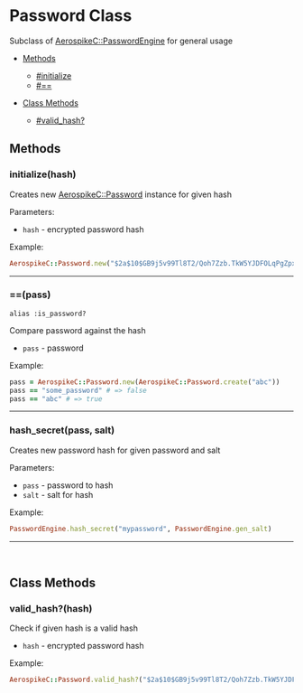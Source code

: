 # Password Class

Subclass of [AerospikeC::PasswordEngine](password_engine.md) for general usage

- [Methods](#methods)
  - [#initialize](#initialize)
  - [#==](#==)

- [Class Methods](#class_methods)
  - [#valid_hash?](#valid_hash?)


<a name="methods"></a>
## Methods

<!--===============================================================================-->
<!-- initialize -->
<a name="initialize"></a>

### initialize(hash)

Creates new [AerospikeC::Password](password.md) instance for given hash

Parameters:

- `hash` - encrypted password hash

Example:

```ruby
AerospikeC::Password.new("$2a$10$GB9j5v99Tl8T2/Qoh7Zzb.TkW5YJDFOLqPgZpxXzCFiHtIXzvkNyy")
```

<!--===============================================================================-->
<hr/>
<!-- == -->
<a name="=="></a>

### ==(pass)

`alias :is_password?`

Compare password against the hash

- `pass` - password

Example:

```ruby
pass = AerospikeC::Password.new(AerospikeC::Password.create("abc"))
pass == "some_password" # => false
pass == "abc" # => true
```

<!--===============================================================================-->
<hr/>
<!-- hash_secret -->
<a name="hash_secret"></a>

### hash_secret(pass, salt)

Creates new password hash for given password and salt

Parameters:

- `pass` - password to hash
- `salt` - salt for hash

Example:

```ruby
PasswordEngine.hash_secret("mypassword", PasswordEngine.gen_salt)
```

<hr/>
<br/>

<a name="class_methods"></a>
## Class Methods

<!--===============================================================================-->
<!-- valid_hash? -->
<a name="valid_hash?"></a>

### valid_hash?(hash)

Check if given hash is a valid hash

- `hash` - encrypted password hash

Example:

```ruby
AerospikeC::Password.valid_hash?("$2a$10$GB9j5v99Tl8T2/Qoh7Zzb.TkW5YJDFOLqPgZpxXzCFiHtIXzvkNyy")
```